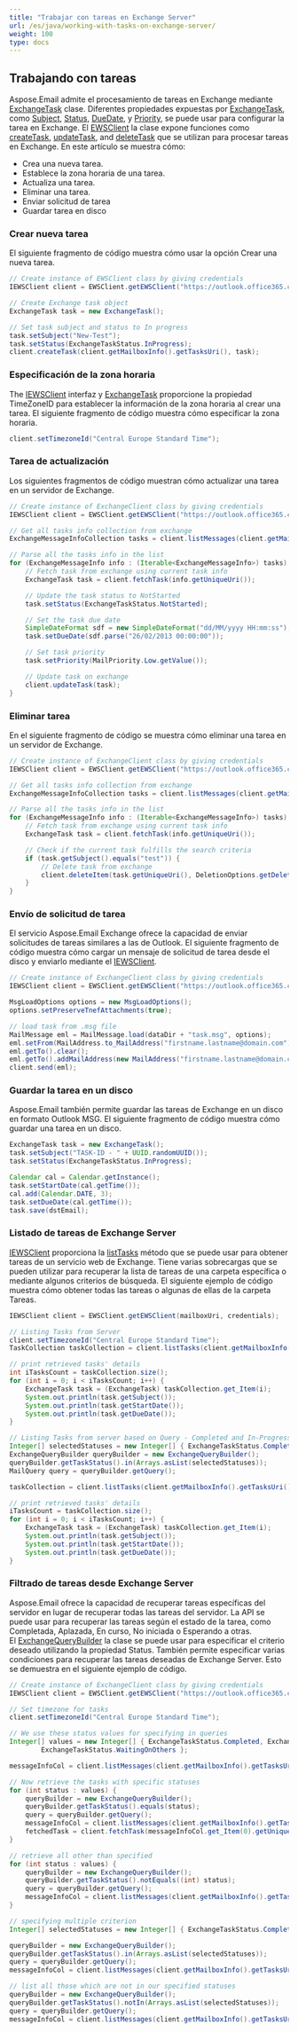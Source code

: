 ```yaml
---
title: "Trabajar con tareas en Exchange Server"
url: /es/java/working-with-tasks-on-exchange-server/
weight: 100
type: docs
---
```



## **Trabajando con tareas**
Aspose.Email admite el procesamiento de tareas en Exchange mediante [ExchangeTask](https://apireference.aspose.com/email/java/com.aspose.email/exchangetask) clase. Diferentes propiedades expuestas por [ExchangeTask](https://apireference.aspose.com/email/java/com.aspose.email/exchangetask), como [Subject](https://apireference.aspose.com/email/java/com.aspose.email/Task#getSubject\(\)), [Status](https://apireference.aspose.com/email/java/com.aspose.email/ExchangeTask#getStatus\(\)), [DueDate](https://apireference.aspose.com/email/java/com.aspose.email/Task#getDueDate\(\)), y [Priority](https://apireference.aspose.com/email/java/com.aspose.email/Task#getPriority\(\)), se puede usar para configurar la tarea en Exchange. El [EWSClient](https://apireference.aspose.com/email/java/com.aspose.email/ewsclient) la clase expone funciones como [createTask](https://apireference.aspose.com/email/java/com.aspose.email/IEWSClient#createTask\(com.aspose.email.ExchangeTask\)), [updateTask](https://apireference.aspose.com/email/java/com.aspose.email/IEWSClient#updateTask\(com.aspose.email.ExchangeTask\)), and [deleteTask](https://apireference.aspose.com/email/java/com.aspose.email/IEWSClient#deleteTask\(java.lang.String\)) que se utilizan para procesar tareas en Exchange. En este artículo se muestra cómo:

- Crea una nueva tarea.
- Establece la zona horaria de una tarea.
- Actualiza una tarea.
- Eliminar una tarea.
- Enviar solicitud de tarea
- Guardar tarea en disco
### **Crear nueva tarea**
El siguiente fragmento de código muestra cómo usar la opción Crear una nueva tarea.



~~~Java
// Create instance of EWSClient class by giving credentials
IEWSClient client = EWSClient.getEWSClient("https://outlook.office365.com/ews/exchange.asmx", "testUser", "pwd", "domain");

// Create Exchange task object
ExchangeTask task = new ExchangeTask();

// Set task subject and status to In progress
task.setSubject("New-Test");
task.setStatus(ExchangeTaskStatus.InProgress);
client.createTask(client.getMailboxInfo().getTasksUri(), task);
~~~
### **Especificación de la zona horaria**
The [IEWSClient](https://apireference.aspose.com/email/java/com.aspose.email/IEWSClient) interfaz y [ExchangeTask](https://apireference.aspose.com/email/java/com.aspose.email/exchangetask) proporcione la propiedad TimeZoneID para establecer la información de la zona horaria al crear una tarea. El siguiente fragmento de código muestra cómo especificar la zona horaria.



~~~Java
client.setTimezoneId("Central Europe Standard Time");
~~~
### **Tarea de actualización**
Los siguientes fragmentos de código muestran cómo actualizar una tarea en un servidor de Exchange.



~~~Java
// Create instance of ExchangeClient class by giving credentials
IEWSClient client = EWSClient.getEWSClient("https://outlook.office365.com/ews/exchange.asmx", "testUser", "pwd", "domain");

// Get all tasks info collection from exchange
ExchangeMessageInfoCollection tasks = client.listMessages(client.getMailboxInfo().getTasksUri());

// Parse all the tasks info in the list
for (ExchangeMessageInfo info : (Iterable<ExchangeMessageInfo>) tasks) {
    // Fetch task from exchange using current task info
    ExchangeTask task = client.fetchTask(info.getUniqueUri());

    // Update the task status to NotStarted
    task.setStatus(ExchangeTaskStatus.NotStarted);

    // Set the task due date
    SimpleDateFormat sdf = new SimpleDateFormat("dd/MM/yyyy HH:mm:ss");
    task.setDueDate(sdf.parse("26/02/2013 00:00:00"));

    // Set task priority
    task.setPriority(MailPriority.Low.getValue());

    // Update task on exchange
    client.updateTask(task);
}
~~~
### **Eliminar tarea**
En el siguiente fragmento de código se muestra cómo eliminar una tarea en un servidor de Exchange.



~~~Java
// Create instance of ExchangeClient class by giving credentials
IEWSClient client = EWSClient.getEWSClient("https://outlook.office365.com/ews/exchange.asmx", "testUser", "pwd", "domain");

// Get all tasks info collection from exchange
ExchangeMessageInfoCollection tasks = client.listMessages(client.getMailboxInfo().getTasksUri());

// Parse all the tasks info in the list
for (ExchangeMessageInfo info : (Iterable<ExchangeMessageInfo>) tasks) {
    // Fetch task from exchange using current task info
    ExchangeTask task = client.fetchTask(info.getUniqueUri());

    // Check if the current task fulfills the search criteria
    if (task.getSubject().equals("test")) {
        // Delete task from exchange
        client.deleteItem(task.getUniqueUri(), DeletionOptions.getDeletePermanently());
    }
}
~~~
### **Envío de solicitud de tarea**
El servicio Aspose.Email Exchange ofrece la capacidad de enviar solicitudes de tareas similares a las de Outlook. El siguiente fragmento de código muestra cómo cargar un mensaje de solicitud de tarea desde el disco y enviarlo mediante el [IEWSClient](https://apireference.aspose.com/email/java/com.aspose.email/IEWSClient).



~~~Java
// Create instance of ExchangeClient class by giving credentials
IEWSClient client = EWSClient.getEWSClient("https://outlook.office365.com/ews/exchange.asmx", "testUser", "pwd", "domain");

MsgLoadOptions options = new MsgLoadOptions();
options.setPreserveTnefAttachments(true);

// load task from .msg file
MailMessage eml = MailMessage.load(dataDir + "task.msg", options);
eml.setFrom(MailAddress.to_MailAddress("firstname.lastname@domain.com"));
eml.getTo().clear();
eml.getTo().addMailAddress(new MailAddress("firstname.lastname@domain.com"));
client.send(eml);
~~~
### **Guardar la tarea en un disco**
Aspose.Email también permite guardar las tareas de Exchange en un disco en formato Outlook MSG. El siguiente fragmento de código muestra cómo guardar una tarea en un disco.



~~~Java
ExchangeTask task = new ExchangeTask();
task.setSubject("TASK-ID - " + UUID.randomUUID());
task.setStatus(ExchangeTaskStatus.InProgress);

Calendar cal = Calendar.getInstance();
task.setStartDate(cal.getTime());
cal.add(Calendar.DATE, 3);
task.setDueDate(cal.getTime());
task.save(dstEmail);
~~~
### **Listado de tareas de Exchange Server**
[IEWSClient](https://apireference.aspose.com/email/java/com.aspose.email/IEWSClient) proporciona la [listTasks](https://apireference.aspose.com/email/java/com.aspose.email/IEWSClient#listTasks\(\)) método que se puede usar para obtener tareas de un servicio web de Exchange. Tiene varias sobrecargas que se pueden utilizar para recuperar la lista de tareas de una carpeta específica o mediante algunos criterios de búsqueda. El siguiente ejemplo de código muestra cómo obtener todas las tareas o algunas de ellas de la carpeta Tareas.



~~~Java
IEWSClient client = EWSClient.getEWSClient(mailboxUri, credentials);

// Listing Tasks from Server
client.setTimezoneId("Central Europe Standard Time");
TaskCollection taskCollection = client.listTasks(client.getMailboxInfo().getTasksUri());

// print retrieved tasks' details
int iTasksCount = taskCollection.size();
for (int i = 0; i < iTasksCount; i++) {
    ExchangeTask task = (ExchangeTask) taskCollection.get_Item(i);
    System.out.println(task.getSubject());
    System.out.println(task.getStartDate());
    System.out.println(task.getDueDate());
}

// Listing Tasks from server based on Query - Completed and In-Progress
Integer[] selectedStatuses = new Integer[] { ExchangeTaskStatus.Completed, ExchangeTaskStatus.InProgress };
ExchangeQueryBuilder queryBuilder = new ExchangeQueryBuilder();
queryBuilder.getTaskStatus().in(Arrays.asList(selectedStatuses));
MailQuery query = queryBuilder.getQuery();

taskCollection = client.listTasks(client.getMailboxInfo().getTasksUri(), query);

// print retrieved tasks' details
iTasksCount = taskCollection.size();
for (int i = 0; i < iTasksCount; i++) {
    ExchangeTask task = (ExchangeTask) taskCollection.get_Item(i);
    System.out.println(task.getSubject());
    System.out.println(task.getStartDate());
    System.out.println(task.getDueDate());
}
~~~
### **Filtrado de tareas desde Exchange Server**
Aspose.Email ofrece la capacidad de recuperar tareas específicas del servidor en lugar de recuperar todas las tareas del servidor. La API se puede usar para recuperar las tareas según el estado de la tarea, como Completada, Aplazada, En curso, No iniciada o Esperando a otras. El [ExchangeQueryBuilder](https://apireference.aspose.com/email/java/com.aspose.email/ExchangeQueryBuilder) la clase se puede usar para especificar el criterio deseado utilizando la propiedad Status. También permite especificar varias condiciones para recuperar las tareas deseadas de Exchange Server. Esto se demuestra en el siguiente ejemplo de código.


~~~Java
// Create instance of ExchangeClient class by giving credentials
IEWSClient client = EWSClient.getEWSClient("https://outlook.office365.com/ews/exchange.asmx", "testUser", "pwd", "domain");

// Set timezone for tasks
client.setTimezoneId("Central Europe Standard Time");

// We use these status values for specifying in queries
Integer[] values = new Integer[] { ExchangeTaskStatus.Completed, ExchangeTaskStatus.Deferred, ExchangeTaskStatus.InProgress, ExchangeTaskStatus.NotStarted,
        ExchangeTaskStatus.WaitingOnOthers };

messageInfoCol = client.listMessages(client.getMailboxInfo().getTasksUri());

// Now retrieve the tasks with specific statuses
for (int status : values) {
    queryBuilder = new ExchangeQueryBuilder();
    queryBuilder.getTaskStatus().equals(status);
    query = queryBuilder.getQuery();
    messageInfoCol = client.listMessages(client.getMailboxInfo().getTasksUri(), query);
    fetchedTask = client.fetchTask(messageInfoCol.get_Item(0).getUniqueUri());
}

// retrieve all other than specified
for (int status : values) {
    queryBuilder = new ExchangeQueryBuilder();
    queryBuilder.getTaskStatus().notEquals((int) status);
    query = queryBuilder.getQuery();
    messageInfoCol = client.listMessages(client.getMailboxInfo().getTasksUri(), query);
}

// specifying multiple criterion
Integer[] selectedStatuses = new Integer[] { ExchangeTaskStatus.Completed, ExchangeTaskStatus.InProgress };

queryBuilder = new ExchangeQueryBuilder();
queryBuilder.getTaskStatus().in(Arrays.asList(selectedStatuses));
query = queryBuilder.getQuery();
messageInfoCol = client.listMessages(client.getMailboxInfo().getTasksUri(), query);

// list all those which are not in our specified statuses
queryBuilder = new ExchangeQueryBuilder();
queryBuilder.getTaskStatus().notIn(Arrays.asList(selectedStatuses));
query = queryBuilder.getQuery();
messageInfoCol = client.listMessages(client.getMailboxInfo().getTasksUri(), query);
~~~